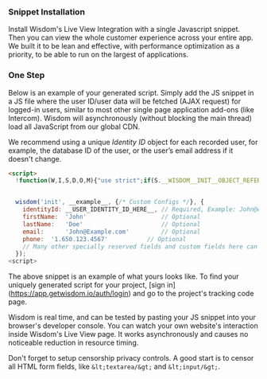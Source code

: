 

### Snippet Installation

Install Wisdom's Live View Integration with a single Javascript snippet. Then you can view the whole customer experience across your entire app. We built it to be lean and effective, with performance optimization as a priority, to be able to run on the largest of applications.


### One Step

Below is an example of your generated script. Simply add the JS snippet in a JS file where the user ID/user data will be fetched (AJAX request) for logged-in users, similar to most other single page application add-ons (like Intercom). Wisdom will asynchronously (without blocking the main thread) load all JavaScript from our global CDN. 

We recommend using a unique *Identity ID* object for each recorded user, for example, the database ID of the user, or the user’s email address if it doesn't change.


```html
<script>  
  !function(W,I,S,D,O,M){"use strict";if(S.__WISDOM__INIT__OBJECT_REFERENCE=W,!(WinS)){varf=S[W]=function(){arguments.length&&f.q.push({args:arguments,ts:newDate})};f.ts=newDate,f.q=[];varg=D.createElement("script");g.src="https://script.getwisdom.io/v"+(I|0),g.type="text/javascript",g.charset="UTF-8",g.crossOrigin="anonymous",g.async=!0;varh=D.getElementsByTagName("script")[0];h.parentNode.insertBefore(g,h)}}("wisdom",1,window,document);


  wisdom('init', __example__, {/* Custom Configs */}, {  
    identityId: __USER_IDENTITY_ID_HERE__, // Required, Example: John@example.com
    firstName:  'John'                     // Optional
    lastName:   'Doe'                      // Optional
    email:      'John@Example.com'         // Optional
    phone:  '1.650.123.4567'           // Optional
    // Many other specially reserved fields and custom fields here can be placed here
  });  
<script>
```

The above snippet is an example of what yours looks like. To find your uniquely generated script for your project, [sign in] (https://app.getwisdom.io/auth/login) and go to the project's tracking code page.

Wisdom is real time, and can be tested by pasting your JS snippet into your browser's developer console. You can watch your own website's interaction inside Wisdom's Live View page. It works asynchronously and causes no noticeable reduction in resource timing.

Don't forget to setup censorship privacy controls. A good start is to censor all HTML form fields, like `&lt;textarea/&gt;` and `&lt;input/&gt;`.
